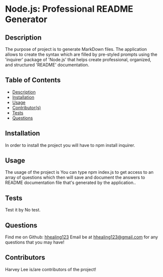 
  # Node.js: Professional README Generator 
  
  ## Description
  The purpose of project is to generate MarkDown files. The application allows to create the syntax which are filled by pre-styled prompts using the 'inquirer' package of 'Node.js' that helps create professional, organized, and structured 'README' documentation.

  ## Table of Contents
  * [Description](#Description)
  * [Installation](#Installation)
  * [Usage](#Usage)
  * [Contributor(s)](#Contributors)
  * [Tests](#Tests)
  * [Questions](#Questions)
  
  

  ## Installation
  In order to install the project you will have to npm install inquirer.

  ## Usage
  The usage of the project is You can type npm index.js to get access to an array of questions which then will save and document the answers to README documentation file that's generated by the application..
  
  ## Tests
  Test it by No test.

  ## Questions
  Find me on Github: [hhealing123](https://github.com/hhealing123)
  Email be at hhealing123@gmail.com for any questions that you may have!
  
  ## Contributors
  Harvey Lee is/are contributors of the project!

  
  